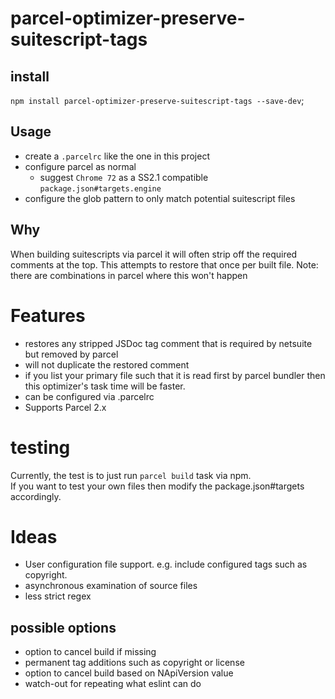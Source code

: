 # parcel-optimizer-preserve-suitescript-tags

## install
`npm install parcel-optimizer-preserve-suitescript-tags --save-dev`;

## Usage
- create a `.parcelrc` like the one in this project
- configure parcel as normal
  - suggest `Chrome 72` as a SS2.1 compatible `package.json#targets.engine`
- configure the glob pattern to only match potential suitescript files 

## Why
When building suitescripts via parcel it will often strip off the required comments at the top. This attempts to 
restore that once per built file. 
Note: there are combinations in parcel where this won't happen



# Features
- restores any stripped JSDoc tag comment that is required by netsuite but removed by parcel
- will not duplicate the restored comment
- if you list your primary file such that it is read first by parcel bundler then this optimizer's task time will be 
  faster. 
- can be configured via .parcelrc
- Supports Parcel 2.x

# testing
Currently, the test is to just run `parcel build` task via npm.  
If you want to test your own files then modify the package.json#targets accordingly. 

# Ideas
- User configuration file support. e.g. include configured tags such as copyright.
- asynchronous examination of source files
- less strict regex

## possible options
- option to cancel build if missing
- permanent tag additions such as copyright or license
- option to cancel build based on NApiVersion value
- watch-out for repeating what eslint can do 

